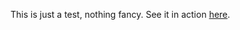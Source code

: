 This is just a test, nothing fancy.
See it in action [here](https://luluco250.github.io/web-loading-animation/).
